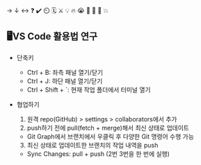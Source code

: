 → ↓ ↔ ❓ ✔️ ⏲️ 🗓️ ⚔️ 💡 🔥 😭 👏 🎵 🚨 💥

## 🖥️VS Code 활용법 연구

- 단축키

  - Ctrl + B: 좌측 패널 열기/닫기
  - Ctrl + J: 하단 패널 열기/닫기
  - Ctrl + Shift + `: 현재 작업 폴더에서 터미널 열기

- 협업하기
  1. 원격 repo(GitHub) > settings > collaborators에서 추가
  2. push하기 전에 pull(fetch + merge)해서 최신 상태로 업데이트
  - Git Graph에서 브랜치에서 우클릭 후 다양한 Git 명령어 수행 가능
  3. 최신 상태로 업데이트한 브랜치의 작업 내역을 push
  - Sync Changes: pull + push (2번 3번을 한 번에 실행)
